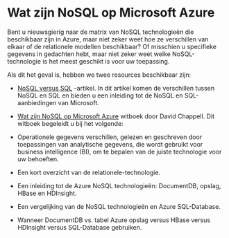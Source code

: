 <properties 
    pageTitle="Wat is NoSQL technologieën op Azure? | Microsoft Azure" 
    description="Leer hoe Azure NoSQL kunt u gegevens die niet geschikt zijn om relationele databases te beheren. DocumentDB vs. tabel opslag versus HBase versus HDInsight versus SQL-Database." 
    editor="cgronlun" 
    manager="jhubbard" 
    services="documentdb, storage, hdinsight" 
    documentationCenter="" 
    authors="mimig1"/>

<tags 
    ms.service="multiple" 
    ms.workload="multiple" 
    ms.tgt_pltfrm="na" 
    ms.devlang="na" 
    ms.topic="article" 
    ms.date="10/26/2016" 
    ms.author="mimig"/>

# <a name="understanding-nosql-on-microsoft-azure"></a>Wat zijn NoSQL op Microsoft Azure

Bent u nieuwsgierig naar de matrix van NoSQL technologieën die beschikbaar zijn in Azure, maar niet zeker weet hoe ze verschillen van elkaar of de relationele modellen beschikbaar? Of misschien u specifieke gegevens in gedachten hebt, maar niet zeker weet welke NoSQL-technologie is het meest geschikt is voor uw toepassing. 


Als dit het geval is, hebben we twee resources beschikbaar zijn: 

- [NoSQL versus SQL](documentdb-nosql-vs-sql.md) -artikel. In dit artikel komen de verschillen tussen NoSQL en SQL en bieden u een inleiding tot de NoSQL en SQL-aanbiedingen van Microsoft.
- [Wat zijn NoSQL op Microsoft Azure](http://go.microsoft.com/fwlink/p/?LinkId=330292) witboek door David Chappell. Dit witboek begeleidt u bij het volgende:

 - Operationele gegevens verschillen, gelezen en geschreven door toepassingen van analytische gegevens, die wordt gebruikt voor business intelligence (BI), om te bepalen van de juiste technologie voor uw behoeften.
 - Een kort overzicht van de relationele-technologie.
 - Een inleiding tot de Azure NoSQL technologieën: DocumentDB, opslag, HBase en HDInsight.
 - Een vergelijking van de NoSQL technologieën en Azure SQL-Database. 
 - Wanneer DocumentDB vs. tabel Azure opslag versus HBase versus HDInsight versus SQL-Database gebruiken.


 
